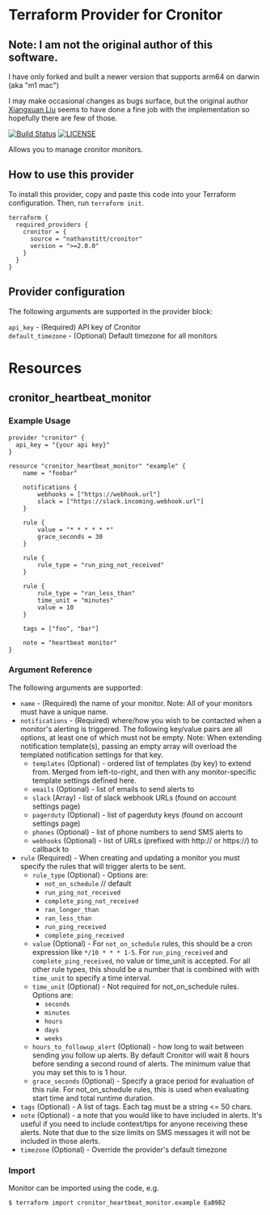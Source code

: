 # Terraform Provider for Cronitor

## Note: I am not the original author of this software. 

I have only forked and built a newer version that supports arm64 on darwin (aka "m1 mac") 

 I may make occasional changes as bugs surface, but the original author [Xiangxuan Liu](https://github.com/nauxliu/terraform-provider-cronitor) seems to have done a fine job with the implementation so hopefully there are few of those.

[![Build Status](https://github.com/nathanstitt/terraform-provider-cronitor/workflows/Lint/badge.svg)](https://github.com/nathanstitt/terraform-provider-cronitor/actions) 
[![LICENSE](https://img.shields.io/github/license/nathanstitt/terraform-provider-cronitor)](https://github.com/nathanstitt/terraform-provider-cronitor/blob/master/LICENSE) 

Allows you to manage cronitor monitors.

## How to use this provider

To install this provider, copy and paste this code into your Terraform configuration. Then, run `terraform init`.

```
terraform {
  required_providers {
    cronitor = {
      source = "nathanstitt/cronitor"
      version = ">=2.0.0"
    }
  }
}
```

## Provider configuration

The following arguments are supported in the provider block:

`api_key` - (Required) API key of Cronitor  
`default_timezone` - (Optional) Default timezone for all monitors

# Resources

## cronitor_heartbeat_monitor


### Example Usage

```HCL
provider "cronitor" {
  api_key = "{your api key}"
}

resource "cronitor_heartbeat_monitor" "example" {
    name = "foobar"

    notifications {
        webhooks = ["https://webhook.url"]
        slack = ["https://slack.incoming.webhook.url"]
    }

    rule {
        value = "* * * * * *"
        grace_seconds = 30
    }
    
    rule {
        rule_type = "run_ping_not_received"
    }
    
    rule {
        rule_type = "ran_less_than"
        time_unit = "minutes"
        value = 10
    }

    tags = ["foo", "bar"]

    note = "heartbeat monitor"
}
```

### Argument Reference

The following arguments are supported:

* `name` - (Required) the name of your monitor. Note: All of your monitors must have a unique name.
* `notifications` - (Required) where/how you wish to be contacted when a monitor's alerting is triggered. The following key/value pairs are all options, at least one of which must not be empty. Note: When extending notification template(s), passing an empty array will overload the templated notification settings for that key. 
  * `templates` (Optional) - ordered list of templates (by key) to extend from. Merged from left-to-right, and then with any monitor-specific template settings defined here.
  * `emails` (Optional) - list of emails to send alerts to
  * `slack` (Array) - list of slack webhook URLs (found on account settings page)
  * `pagerduty` (Optional) - list of pagerduty keys (found on account settings page)
  * `phones` (Optional) - list of phone numbers to send SMS alerts to
  * `webhooks` (Optional) - list of URLs (prefixed with http:// or https://) to callback to 
* `rule` (Required) - When creating and updating a monitor you must specify the rules that will trigger alerts to be sent.
  * `rule_type` (Optional) - Options are:
    * `not_on_schedule` // default
    * `run_ping_not_received`
    * `complete_ping_not_received`
    * `ran_longer_than`
    * `ran_less_than`
    * `run_ping_received`
    * `complete_ping_received`
  * `value` (Optional) - For `not_on_schedule` rules, this should be a cron expression like `*/10 * * * 1-5`. For `run_ping_received` and `complete_ping_received`, no value or time_unit is accepted. For all other rule types, this should be a number that is combined with with `time_unit` to specify a time interval.
  * `time_unit` (Optional) - Not required for not_on_schedule rules. Options are:
    * `seconds`
    * `minutes`
    * `hours`
    * `days`
    * `weeks`
  * `hours_to_followup_alert` (Optional) - how long to wait between sending you follow up alerts. By default Cronitor will wait 8 hours before sending a second round of alerts. The minimum value that you may set this to is 1 hour.
  * `grace_seconds` (Optional)  - Specify a grace period for evaluation of this rule. For not_on_schedule rules, this is used when evaluating start time and total runtime duration.
* `tags` (Optional) - A list of tags. Each tag must be a string <= 50 chars.
* `note` (Optional) - a note that you would like to have included in alerts. It's useful if you need to include context/tips for anyone receiving these alerts. Note that due to the size limits on SMS messages it will not be included in those alerts.
* `timezone` (Optional) - Override the provider's default timezone

### Import

Monitor can be imported using the code, e.g.

```
$ terraform import cronitor_heartbeat_monitor.example EaB9B2
```
